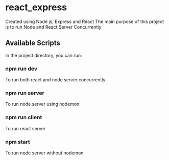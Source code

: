 # react_express
Created using Node js, Express and React 
The main purpose of this project is to run Node and React Server Concurrently

## Available Scripts
In the project directory, you can run:

### npm run dev
To run both react and node server concurrently

### npm run server
To run node server using nodemon

### npm run client 
To run react server

### npm start
To run node server without nodemon
